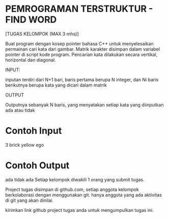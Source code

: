 PEMROGRAMAN TERSTRUKTUR - FIND WORD
===================================



[TUGAS KELOMPOK (MAX 3 mhs)]

Buat program dengan kosep pointer bahasa C++ untuk menyelesaikan permainan cari 
kata dari gambar.
Matrik karakter disimpan dalam variabel pointer di script kode program. Pencarian 
kata dilakukan secara vertikal, horizontal dan diagonal.

INPUT:

inputan terdiri dari N+1 bari, baris pertama berupa N integer, dan Ni baris 
berikutnya berupa kata yang dicari dalam matrik

OUTPUT

Outputnya sebanyak N baris, yang menyatakan setiap kata yang diinputkan ada atau 
tidak

Contoh Input
==================

3
brick
yellow
ego

Contoh Output
==================

ada
tidak
ada
Setiap kelompok diwakili 1 orang yang submit tugas.

Project tugas disimpan di github.com, setiap anggota kelompok berkolaborasi dengan 
menggunakan git. hanya anggota yang ada aktivitas di git yang akan dinilai.

kirimkan link github project tugas anda untuk mengumpulkan tugas ini.
